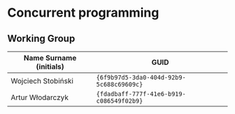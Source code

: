 # Concurrent programming

## Working Group

| Name Surname (initials) | GUID                                     |
| ----------------------- | ---------------------------------------- |
| Wojciech Stobiński      | `{6f9b97d5-3da0-404d-92b9-5c688c69609c}` |
| Artur Włodarczyk        | `{fdadbaff-777f-41e6-b919-c086549f02b9}` |
